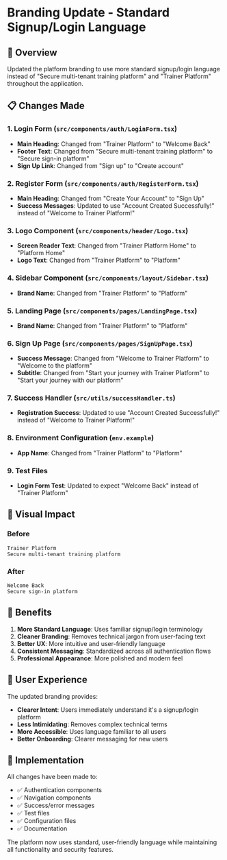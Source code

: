 # Branding Update - Standard Signup/Login Language

## 🎯 Overview

Updated the platform branding to use more standard signup/login language instead of "Secure multi-tenant training platform" and "Trainer Platform" throughout the application.

## 📋 Changes Made

### 1. Login Form (`src/components/auth/LoginForm.tsx`)
- **Main Heading**: Changed from "Trainer Platform" to "Welcome Back"
- **Footer Text**: Changed from "Secure multi-tenant training platform" to "Secure sign-in platform"
- **Sign Up Link**: Changed from "Sign up" to "Create account"

### 2. Register Form (`src/components/auth/RegisterForm.tsx`)
- **Main Heading**: Changed from "Create Your Account" to "Sign Up"
- **Success Messages**: Updated to use "Account Created Successfully!" instead of "Welcome to Trainer Platform!"

### 3. Logo Component (`src/components/header/Logo.tsx`)
- **Screen Reader Text**: Changed from "Trainer Platform Home" to "Platform Home"
- **Logo Text**: Changed from "Trainer Platform" to "Platform"

### 4. Sidebar Component (`src/components/layout/Sidebar.tsx`)
- **Brand Name**: Changed from "Trainer Platform" to "Platform"

### 5. Landing Page (`src/components/pages/LandingPage.tsx`)
- **Brand Name**: Changed from "Trainer Platform" to "Platform"

### 6. Sign Up Page (`src/components/pages/SignUpPage.tsx`)
- **Success Message**: Changed from "Welcome to Trainer Platform" to "Welcome to the platform"
- **Subtitle**: Changed from "Start your journey with Trainer Platform" to "Start your journey with our platform"

### 7. Success Handler (`src/utils/successHandler.ts`)
- **Registration Success**: Updated to use "Account Created Successfully!" instead of "Welcome to Trainer Platform!"

### 8. Environment Configuration (`env.example`)
- **App Name**: Changed from "Trainer Platform" to "Platform"

### 9. Test Files
- **Login Form Test**: Updated to expect "Welcome Back" instead of "Trainer Platform"

## 🎨 Visual Impact

### Before
```
Trainer Platform
Secure multi-tenant training platform
```

### After
```
Welcome Back
Secure sign-in platform
```

## 🔧 Benefits

1. **More Standard Language**: Uses familiar signup/login terminology
2. **Cleaner Branding**: Removes technical jargon from user-facing text
3. **Better UX**: More intuitive and user-friendly language
4. **Consistent Messaging**: Standardized across all authentication flows
5. **Professional Appearance**: More polished and modern feel

## 📱 User Experience

The updated branding provides:
- **Clearer Intent**: Users immediately understand it's a signup/login platform
- **Less Intimidating**: Removes complex technical terms
- **More Accessible**: Uses language familiar to all users
- **Better Onboarding**: Clearer messaging for new users

## 🚀 Implementation

All changes have been made to:
- ✅ Authentication components
- ✅ Navigation components
- ✅ Success/error messages
- ✅ Test files
- ✅ Configuration files
- ✅ Documentation

The platform now uses standard, user-friendly language while maintaining all functionality and security features. 